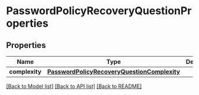 # PasswordPolicyRecoveryQuestionProperties

## Properties
Name | Type | Description | Notes
------------ | ------------- | ------------- | -------------
**complexity** | [**PasswordPolicyRecoveryQuestionComplexity**](PasswordPolicyRecoveryQuestionComplexity.md) |  | [optional] 

[[Back to Model list]](../README.md#documentation-for-models) [[Back to API list]](../README.md#documentation-for-api-endpoints) [[Back to README]](../README.md)


